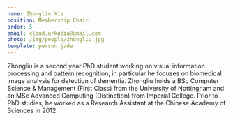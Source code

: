 ```yaml
---
name: Zhongliu Xie
position: Membership Chair
order: 5
email: cloud.arkadia@gmail.com
photo: /img/people/zhongliu.jpg
template: person.jade
---
```

Zhongliu is a second year PhD student working on visual
information processing and pattern recognition, in particular he
focuses on biomedical image analysis for detection of dementia. Zhongliu
holds a BSc Computer Science & Management (First Class) from the
University of Nottingham and an MSc Advanced Computing
(Distinction) from Imperial College. Prior to PhD studies, he worked
as a Research Assistant at the Chinese Academy of Sciences in 2012.
